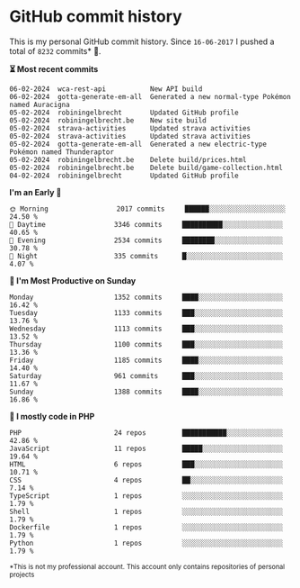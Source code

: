 # GitHub commit history
This is my personal GitHub commit history. Since <!--START_SECTION:first-commit-date-->`16-06-2017`<!--END_SECTION:first-commit-date--> I pushed a total of <!--START_SECTION:total-commit-count-->`8232`<!--END_SECTION:total-commit-count--> commits* 🎉.

<!--START_SECTION:most-recent-commits-->
**⏳ Most recent commits**
                                        
```text
06-02-2024  wca-rest-api           New API build
06-02-2024  gotta-generate-em-all  Generated a new normal-type Pokémon named Auracigna
05-02-2024  robiningelbrecht       Updated GitHub profile
05-02-2024  robiningelbrecht.be    New site build
05-02-2024  strava-activities      Updated strava activities
05-02-2024  strava-activities      Updated strava activities
05-02-2024  gotta-generate-em-all  Generated a new electric-type Pokémon named Thunderaptor
05-02-2024  robiningelbrecht.be    Delete build/prices.html
05-02-2024  robiningelbrecht.be    Delete build/game-collection.html
04-02-2024  robiningelbrecht       Updated GitHub profile
```
<!--END_SECTION:most-recent-commits-->  

<!--START_SECTION:commits-per-day-time-->
**I&#039;m an Early 🐤**

```text
🌞 Morning                 2017 commits     ██████░░░░░░░░░░░░░░░░░░░   24.50 %
🌆 Daytime                 3346 commits     ██████████░░░░░░░░░░░░░░░   40.65 %
🌃 Evening                 2534 commits     ████████░░░░░░░░░░░░░░░░░   30.78 %
🌙 Night                   335 commits      █░░░░░░░░░░░░░░░░░░░░░░░░   4.07 %
```
<!--END_SECTION:commits-per-day-time-->  

<!--START_SECTION:commits-per-weekday-->
**📅 I&#039;m Most Productive on Sunday**

```text
Monday                    1352 commits     ████░░░░░░░░░░░░░░░░░░░░░   16.42 %
Tuesday                   1133 commits     ███░░░░░░░░░░░░░░░░░░░░░░   13.76 %
Wednesday                 1113 commits     ███░░░░░░░░░░░░░░░░░░░░░░   13.52 %
Thursday                  1100 commits     ███░░░░░░░░░░░░░░░░░░░░░░   13.36 %
Friday                    1185 commits     ████░░░░░░░░░░░░░░░░░░░░░   14.40 %
Saturday                  961 commits      ███░░░░░░░░░░░░░░░░░░░░░░   11.67 %
Sunday                    1388 commits     ████░░░░░░░░░░░░░░░░░░░░░   16.86 %
```
<!--END_SECTION:commits-per-weekday-->  

<!--START_SECTION:repos-per-language-->
**💬 I mostly code in PHP**

```text
PHP                       24 repos         ███████████░░░░░░░░░░░░░░   42.86 %
JavaScript                11 repos         █████░░░░░░░░░░░░░░░░░░░░   19.64 %
HTML                      6 repos          ███░░░░░░░░░░░░░░░░░░░░░░   10.71 %
CSS                       4 repos          ██░░░░░░░░░░░░░░░░░░░░░░░   7.14 %
TypeScript                1 repos          ░░░░░░░░░░░░░░░░░░░░░░░░░   1.79 %
Shell                     1 repos          ░░░░░░░░░░░░░░░░░░░░░░░░░   1.79 %
Dockerfile                1 repos          ░░░░░░░░░░░░░░░░░░░░░░░░░   1.79 %
Python                    1 repos          ░░░░░░░░░░░░░░░░░░░░░░░░░   1.79 %
```
<!--END_SECTION:repos-per-language-->  

<sub>*This is not my professional account. This account only contains repositories of personal projects</sub>
